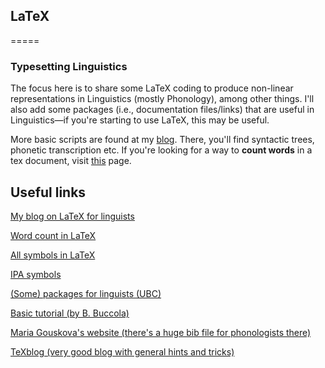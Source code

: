 ## LaTeX
=====

### Typesetting Linguistics

The focus here is to share some LaTeX coding to produce non-linear representations in Linguistics (mostly Phonology), among other things. I'll also add some packages (i.e., documentation files/links) that are useful in Linguistics—if you're starting to use LaTeX, this may be useful.

More basic scripts are found at my [blog](www.lingformat.wordpress.com). There, you'll find syntactic trees, phonetic transcription etc. If you're looking for a way to **count words** in a tex document, visit [this](http://app.uio.no/ifi/texcount/) page.

## Useful links
[My blog on LaTeX for linguists](http://www.lingformat.wordpress.com)

[Word count in LaTeX](http://app.uio.no/ifi/texcount/)

[All symbols in LaTeX](http://ctan.mirror.rafal.ca/info/symbols/comprehensive/symbols-letter.pdf)

[IPA symbols](http://www.ling.ohio-state.edu/events/lcc/tutorials/tipachart/tipachart.pdf)

[(Some) packages for linguists (UBC)](http://linguistics.ubc.ca/research-resources/research-labs-groups/groups-archive/latex-group/)

[Basic tutorial (by B. Buccola)](http://people.linguistics.mcgill.ca/~brian.buccola/latex.html)

[Maria Gouskova's website (there's a huge bib file for phonologists there)](https://files.nyu.edu/mg152/public/resources.html)

[TeXblog (very good blog with general hints and tricks)](http://texblog.org/)



